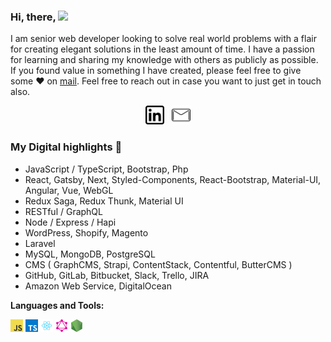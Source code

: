 ### Hi, there, <img src="https://raw.githubusercontent.com/MartinHeinz/MartinHeinz/master/wave.gif" width="30px">
I am senior web developer looking to solve real world problems with a flair for creating elegant solutions in the least amount of time. I have a passion for learning and sharing my knowledge with others as publicly as possible. 
If you found value in something I have created, please feel free to give some ♥ on [mail](mailto:jackyjin824@gmail.com). Feel free to reach out in case you want to just get in touch also.

<p align='center'>
<a href="https://www.linkedin.com/in/jacky-jin-webexpert/"><img height="30" src="https://github.com/lillastar824/lillastar824/blob/master/linkedin.png?raw=true"></a>&nbsp;&nbsp;
<a href="mailto:singh_kshitij@yahoo.com"><img height="30" src="https://github.com/lillastar824/lillastar824/blob/master/mail.png?raw=true"></a>
</p>

### My Digital highlights 🌱

- JavaScript / TypeScript, Bootstrap, Php
- React, Gatsby, Next, Styled-Components, React-Bootstrap, Material-UI, Angular, Vue, WebGL
- Redux Saga, Redux Thunk, Material UI
- RESTful / GraphQL
- Node / Express / Hapi
- WordPress, Shopify, Magento
- Laravel
- MySQL, MongoDB, PostgreSQL
- CMS ( GraphCMS, Strapi, ContentStack, Contentful, ButterCMS )
- GitHub, GitLab, Bitbucket, Slack, Trello, JIRA
- Amazon Web Service, DigitalOcean

**Languages and Tools:**

<code><img height="20" src="https://raw.githubusercontent.com/github/explore/80688e429a7d4ef2fca1e82350fe8e3517d3494d/topics/javascript/javascript.png"></code>
<code><img height="20" src="https://raw.githubusercontent.com/github/explore/80688e429a7d4ef2fca1e82350fe8e3517d3494d/topics/typescript/typescript.png"></code>
<code><img height="20" src="https://raw.githubusercontent.com/github/explore/80688e429a7d4ef2fca1e82350fe8e3517d3494d/topics/react/react.png"></code>
<code><img height="20" src="https://raw.githubusercontent.com/github/explore/5c058a388828bb5fde0bcafd4bc867b5bb3f26f3/topics/graphql/graphql.png"></code>
<code><img height="20" src="https://raw.githubusercontent.com/github/explore/80688e429a7d4ef2fca1e82350fe8e3517d3494d/topics/nodejs/nodejs.png"></code>
